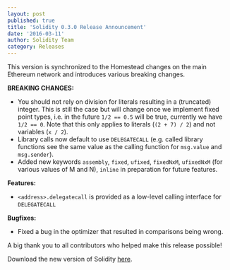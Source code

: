 ```yaml
---
layout: post
published: true
title: 'Solidity 0.3.0 Release Announcement'
date: '2016-03-11'
author: Solidity Team
category: Releases
---
```


This version is synchronized to the Homestead changes on the main Ethereum
network and introduces various breaking changes.

**BREAKING CHANGES:**

- You should not rely on division for literals resulting in a (truncated)
  integer. This is still the case but will change once we implement fixed point
  types, i.e. in the future `1/2 == 0.5` will be true, currently we have
  `1/2 == 0`. Note that this only applies to literals (`(2 + 7) / 2`) and not
  variables (`x / 2`).
- Library calls now default to use `DELEGATECALL` (e.g. called library functions
  see the same value as the calling function for `msg.value` and `msg.sender`).
- Added new keywords `assembly`, `fixed`, `ufixed`, `fixedNxM`, `ufixedNxM` (for
  various values of M and N), `inline` in preparation for future features.

**Features:**

- `<address>.delegatecall` is provided as a low-level calling interface for
  `DELEGATECALL`

**Bugfixes:**

- Fixed a bug in the optimizer that resulted in comparisons being wrong.

A big thank you to all contributors who helped make this release possible!

Download the new version of Solidity
[here](https://github.com/ethereum/solidity/releases/tag/v0.3.0).
